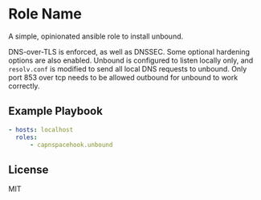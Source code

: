 Role Name
=========

A simple, opinionated ansible role to install unbound.

DNS-over-TLS is enforced, as well as DNSSEC. Some optional hardening
options are also enabled. Unbound is configured to listen locally only,
and `resolv.conf` is modified to send all local DNS requests to unbound.
Only port 853 over tcp needs to be allowed outbound for unbound to work
correctly.

Example Playbook
----------------

```yaml
- hosts: localhost
  roles:
      - capnspacehook.unbound
```

License
-------

MIT
